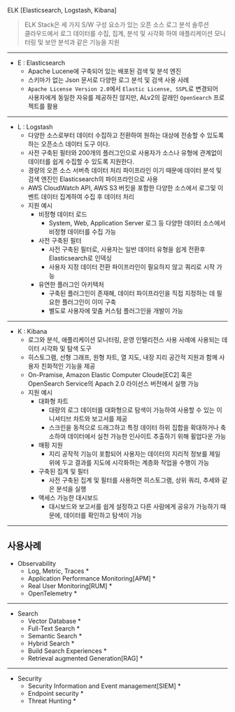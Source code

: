 ELK [Elasticsearch, Logstash, Kibana]
> ELK Stack은 세 가지 S/W 구성 요소가 있는 오픈 소스 로그 분석 솔루션  
> 클라우드에서 로그 데이터를 수집, 집계, 분석 및 시각화 하여 애플리케이션 모니터링 및 보안 분석과 같은 기능을 지원

---
* E : Elasticsearch
  * Apache Lucene에 구축되어 있는 배포된 검색 및 분석 엔진
  * 스키마가 없는 Json 문서로 다양한 로그 분석 및 검색 사용 사례
  * `Apache License Version 2.0`에서 `Elastic License, SSPL`로 변경되어  
    사용자에게 동일한 자유를 제공하진 않지만, ALv2의 갈래인 `OpenSearch` 프로젝트를 활용
---
* L : Logstash
  * 다양한 소스로부터 데이터 수집하고 전환하여 원하는 대상에 전송할 수 있도록 하는 오픈소스 데이터 도구 이다.
  * 사전 구축된 필터와 200개의 플러그인으로 사용자가 소스나 유형에 관계없이 데이터를 쉽게 수집할 수 있도록 지원한다.
  * 경량의 오픈 소스 서버측 데이터 처리 파이프라인 이기 때문에 데이터 분석 및 검색 엔진인 Elasticsearch의 파이프라인으로 사용
  * AWS CloudWatch API, AWS S3 버킷을 포함한 다양한 소스에서 로그및 이벤트 데이터 집계하여 수집 후 데이터 처리
  * 지원 예시
    * 비정형 데이터 로드
      * System, Web, Application Server 로그 등 다양한 데이터 소스에서 비정형 데이터를 수집 가능
    * 사전 구축된 필터
      * 사전 구축된 필터로, 사용자는 일반 데이터 유형을 쉽게 전환후 Elasticsearch로 인덱싱
      * 사용자 지정 데이터 전환 파이프라인이 필요하지 않고 쿼리로 시작 가능
    * 유연한 플러그인 아키텍처
      * 구축된 플러그인이 존재해, 데이터 파이프라인을 직접 지정하는 데 필요한 플러그인이 이미 구축
      * 별도로 사용자에 맞춤 커스텀 플러그인을 개발이 가능
---
* K : Kibana
  * 로그와 분석, 애플리케이션 모니터링, 운영 인텔리전스 사용 사례에 사용되는 데이터 시각화 및 탐색 도구
  * 히스토그램, 선형 그래프, 원형 차트, 열 지도, 내장 지리 공간적 지원과 함께 사용자 친화적인 기능을 제공
  * On-Pramise, Amazon Elastic Computer Cloude[EC2] 혹은 OpenSearch Service의 Apach 2.0 라이선스 버전에서 실행 가능
  * 지원 예시
    * 대화형 차트
      * 대량의 로그 데이터를 대화형으로 탐색이 가능하여 사용할 수 있는 이니셔티브 차트와 보고서를 제공
      * 스크린을 동적으로 드래그하고 특정 데이터 하위 집합을 확대하거나 축소하여 데이터에서 실천 가능한 인사이트 추출하기 위해 휠업다운 가능
    * 매핑 지원
      * 지리 공작적 기능이 포함되어 사용자는 데이터의 지리적 정보를 제일 위에 두고 결과를 지도에 시각화하는 계층화 작업을 수행이 가능
    * 구축된 집계 및 필터
      * 사전 구축된 집계 및 필터를 사용하면 히스토그램, 상위 쿼리, 추세와 같은 분석을 실행
    * 액세스 가능한 대시보드
      * 대시보드와 보고서를 쉽게 설정하고 다른 사람에게 공유가 가능하기 때문에, 데이터를 확인하고 탐색이 가능
---
사용사례
---
* Observability
  * Log, Metric, Traces
    *  
  * Application Performance Monitoring[APM]
    *  
  * Real User Monitoring[RUM]
    *  
  * OpenTelemetry
    *  
---
* Search
  * Vector Database
    *  
  * Full-Text Search
    *  
  * Semantic Search
    *  
  * Hybrid Search
    *  
  * Build Search Experiences
    *  
  * Retrieval augmented Generation[RAG]
    * 
---
* Security
  * Security Information and Event management[SIEM]
    *  
  * Endpoint security
    *  
  * Threat Hunting
    *  